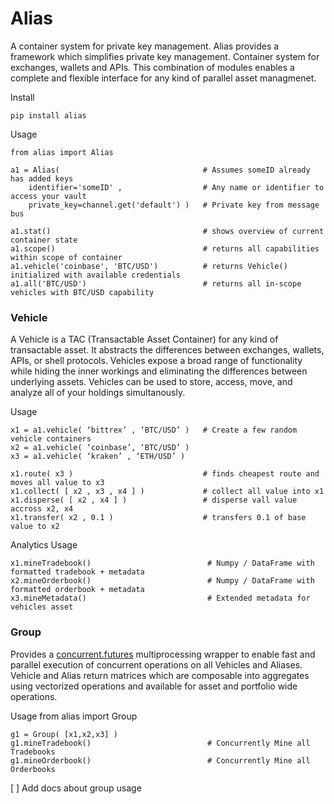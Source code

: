 # Alias
A container system for private key management. Alias provides a framework which simplifies private key management. Container system for exchanges, wallets and APIs. This combination of modules enables a complete and flexible interface for any kind of parallel asset managmenet. 

Install
    
    pip install alias

Usage
    
    from alias import Alias
    
    a1 = Alias(                                # Assumes someID already has added keys
        identifier='someID' ,                  # Any name or identifier to access your vault
        private_key=channel.get('default') )   # Private key from message bus
    
    a1.stat()                                  # shows overview of current container state
    a1.scope()                                 # returns all capabilities within scope of container
    a1.vehicle('coinbase', 'BTC/USD')          # returns Vehicle() initialized with available credentials
    a1.all('BTC/USD')                          # returns all in-scope vehicles with BTC/USD capability
    
    
### Vehicle
A Vehicle is a TAC (Transactable Asset Container) for any kind of transactable asset. It abstracts the differences between exchanges, wallets, APIs, or shell protocols. Vehicles expose a broad range of functionality while hiding the inner workings and eliminating the differences between underlying assets. Vehicles can be used to store, access, move, and analyze all of your holdings simultanously. 

Usage
                                              
    x1 = a1.vehicle( ‘bittrex’ , ‘BTC/USD’ )   # Create a few random vehicle containers
    x2 = a1.vehicle( ‘coinbase’, ‘BTC/USD’ ) 
    x3 = a1.vehicle( ‘kraken’ , ‘ETH/USD’ )  
    
    x1.route( x3 )                             # finds cheapest route and moves all value to x3
    x1.collect( [ x2 , x3 , x4 ] )             # collect all value into x1
    x1.disperse( [ x2 , x4 ] )                 # disperse vall value accross x2, x4
    x1.transfer( x2 , 0.1 )                    # transfers 0.1 of base value to x2
    
    

Analytics Usage

    x1.mineTradebook()                          # Numpy / DataFrame with formatted tradebook + metadata
    x2.mineOrderbook()                          # Numpy / DataFrame with formatted orderbook + metadata
    x3.mineMetadata()                           # Extended metadata for vehicles asset


### Group
Provides a [concurrent.futures](https://docs.python.org/3/library/concurrent.futures.html) multiprocessing wrapper to enable fast and parallel execution of concurrent operations on all Vehicles and Aliases. Vehicle and Alias return matrices which are composable into aggregates using vectorized operations and available for asset and portfolio wide operations.

Usage
    from alias import Group

    g1 = Group( [x1,x2,x3] )
    g1.mineTradebook()                          # Concurrently Mine all Tradebooks 
    g1.mineOrderbook()                          # Concurrently Mine all Orderbooks
    

[ ] Add docs about group usage